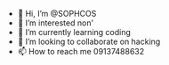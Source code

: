 - 👋 Hi, I’m @SOPHCOS
- 👀 I’m interested non'
- 🌱 I’m currently learning coding 
- 💞️ I’m looking to collaborate on hacking 
- 📫 How to reach me 09137488632

<!---
SOPHCOS/SOPHCOS is a ✨ special ✨ repository because its `README.md` (this file) appears on your GitHub profile.
You can click the Preview link to take a look at your changes.
--->

